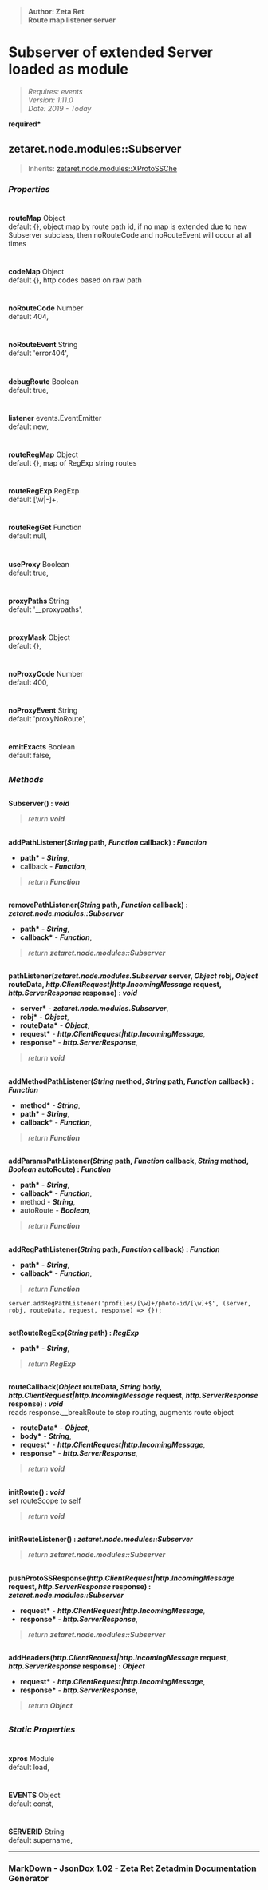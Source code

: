 > __Author: Zeta Ret__  
> __Route map listener server__  
# Subserver of extended Server loaded as module  
> *Requires: events*  
> *Version: 1.11.0*  
> *Date: 2019 - Today*  

__required*__

## zetaret.node.modules::Subserver  
> Inherits: [zetaret.node.modules::XProtoSSChe](XProtoSSChe.md)  

### *Properties*  

#  
__routeMap__ Object  
default {}, object map by route path id, if no map is extended due to new Subserver subclass, then noRouteCode and noRouteEvent will occur at all times  

#  
__codeMap__ Object  
default {}, http codes based on raw path  

#  
__noRouteCode__ Number  
default 404,   

#  
__noRouteEvent__ String  
default 'error404',   

#  
__debugRoute__ Boolean  
default true,   

#  
__listener__ events.EventEmitter  
default new,   

#  
__routeRegMap__ Object  
default {}, map of RegExp string routes  

#  
__routeRegExp__ RegExp  
default [\w|\-]+,   

#  
__routeRegGet__ Function  
default null,   

#  
__useProxy__ Boolean  
default true,   

#  
__proxyPaths__ String  
default '\_\_proxypaths',   

#  
__proxyMask__ Object  
default {},   

#  
__noProxyCode__ Number  
default 400,   

#  
__noProxyEvent__ String  
default 'proxyNoRoute',   

#  
__emitExacts__ Boolean  
default false,   


##  
### *Methods*  

##  
__Subserver() : *void*__  
  
> *return __void__*  

##  
__addPathListener(*String* path, *Function* callback) : *Function*__  
  
- __path*__ - __*String*__,   
- callback - __*Function*__,   
> *return __Function__*  

##  
__removePathListener(*String* path, *Function* callback) : *zetaret.node.modules::Subserver*__  
  
- __path*__ - __*String*__,   
- __callback*__ - __*Function*__,   
> *return __zetaret.node.modules::Subserver__*  

##  
__pathListener(*zetaret.node.modules.Subserver* server, *Object* robj, *Object* routeData, *http.ClientRequest|http.IncomingMessage* request, *http.ServerResponse* response) : *void*__  
  
- __server*__ - __*zetaret.node.modules.Subserver*__,   
- __robj*__ - __*Object*__,   
- __routeData*__ - __*Object*__,   
- __request*__ - __*http.ClientRequest|http.IncomingMessage*__,   
- __response*__ - __*http.ServerResponse*__,   
> *return __void__*  

##  
__addMethodPathListener(*String* method, *String* path, *Function* callback) : *Function*__  
  
- __method*__ - __*String*__,   
- __path*__ - __*String*__,   
- __callback*__ - __*Function*__,   
> *return __Function__*  

##  
__addParamsPathListener(*String* path, *Function* callback, *String* method, *Boolean* autoRoute) : *Function*__  
  
- __path*__ - __*String*__,   
- __callback*__ - __*Function*__,   
- method - __*String*__,   
- autoRoute - __*Boolean*__,   
> *return __Function__*  

##  
__addRegPathListener(*String* path, *Function* callback) : *Function*__  
  
- __path*__ - __*String*__,   
- __callback*__ - __*Function*__,   
> *return __Function__*  
```
server.addRegPathListener('profiles/[\w]+/photo-id/[\w]+$', (server, robj, routeData, request, response) => {});  
```
##  
__setRouteRegExp(*String* path) : *RegExp*__  
  
- __path*__ - __*String*__,   
> *return __RegExp__*  

##  
__routeCallback(*Object* routeData, *String* body, *http.ClientRequest|http.IncomingMessage* request, *http.ServerResponse* response) : *void*__  
reads response.__breakRoute to stop routing, augments route object  
- __routeData*__ - __*Object*__,   
- __body*__ - __*String*__,   
- __request*__ - __*http.ClientRequest|http.IncomingMessage*__,   
- __response*__ - __*http.ServerResponse*__,   
> *return __void__*  

##  
__initRoute() : *void*__  
set routeScope to self  
> *return __void__*  

##  
__initRouteListener() : *zetaret.node.modules::Subserver*__  
  
> *return __zetaret.node.modules::Subserver__*  

##  
__pushProtoSSResponse(*http.ClientRequest|http.IncomingMessage* request, *http.ServerResponse* response) : *zetaret.node.modules::Subserver*__  
  
- __request*__ - __*http.ClientRequest|http.IncomingMessage*__,   
- __response*__ - __*http.ServerResponse*__,   
> *return __zetaret.node.modules::Subserver__*  

##  
__addHeaders(*http.ClientRequest|http.IncomingMessage* request, *http.ServerResponse* response) : *Object*__  
  
- __request*__ - __*http.ClientRequest|http.IncomingMessage*__,   
- __response*__ - __*http.ServerResponse*__,   
> *return __Object__*  

##  
### *Static Properties*  

#  
__xpros__ Module  
default load,   

#  
__EVENTS__ Object  
default const,   

#  
__SERVERID__ String  
default supername,   

---  
### MarkDown - JsonDox 1.02 - Zeta Ret Zetadmin Documentation Generator